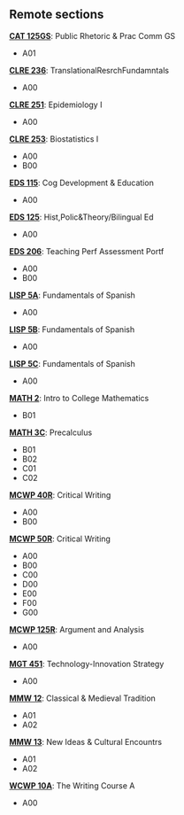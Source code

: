 ## Remote sections

[**CAT 125GS**](./courses/CAT125GS.md): Public Rhetoric & Prac Comm GS
- A01

[**CLRE 236**](./courses/CLRE236.md): TranslationalResrchFundamntals
- A00

[**CLRE 251**](./courses/CLRE251.md): Epidemiology I
- A00

[**CLRE 253**](./courses/CLRE253.md): Biostatistics I
- A00
- B00

[**EDS 115**](./courses/EDS115.md): Cog Development & Education
- A00

[**EDS 125**](./courses/EDS125.md): Hist,Polic&Theory/Bilingual Ed
- A00

[**EDS 206**](./courses/EDS206.md): Teaching Perf Assessment Portf
- A00
- B00

[**LISP 5A**](./courses/LISP5A.md): Fundamentals of Spanish
- A00

[**LISP 5B**](./courses/LISP5B.md): Fundamentals of Spanish
- A00

[**LISP 5C**](./courses/LISP5C.md): Fundamentals of Spanish
- A00

[**MATH 2**](./courses/MATH2.md): Intro to College Mathematics
- B01

[**MATH 3C**](./courses/MATH3C.md): Precalculus
- B01
- B02
- C01
- C02

[**MCWP 40R**](./courses/MCWP40R.md): Critical Writing
- A00
- B00

[**MCWP 50R**](./courses/MCWP50R.md): Critical Writing
- A00
- B00
- C00
- D00
- E00
- F00
- G00

[**MCWP 125R**](./courses/MCWP125R.md): Argument and Analysis
- A00

[**MGT 451**](./courses/MGT451.md): Technology-Innovation Strategy
- A00

[**MMW 12**](./courses/MMW12.md): Classical & Medieval Tradition
- A01
- A02

[**MMW 13**](./courses/MMW13.md): New Ideas & Cultural Encountrs
- A01
- A02

[**WCWP 10A**](./courses/WCWP10A.md): The Writing Course A
- A00
